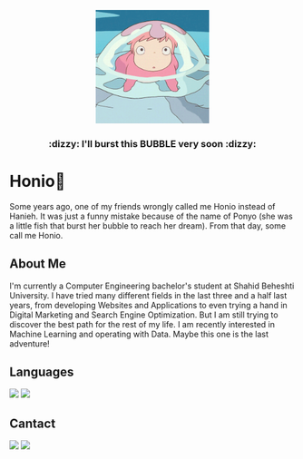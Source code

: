 <!--
**haniehm26/haniehm26** is a ✨ _special_ ✨ repository because its `README.md` (this file) appears on your GitHub profile.

Here are some ideas to get you started:

- 🔭 I’m currently working on ...
- 🌱 I’m currently learning ...
- 👯 I’m looking to collaborate on ...
- 🤔 I’m looking for help with ...
- 💬 Ask me about ...
- 📫 How to reach me: ...
- 😄 Pronouns: ...
- ⚡ Fun fact: ...
-->

<p align="center">
  <img src="https://github.com/haniehm26/haniehm26/blob/main/Ponyo.gif" width="200" height="200"></img>
<h3 align="center">:dizzy: I'll burst this BUBBLE very soon :dizzy:</h3>
</p>

# Honio:ocean:
Some years ago, one of my friends wrongly called me Honio instead of Hanieh. It was just a funny mistake because of the name of Ponyo (she was a little fish that burst her bubble to reach her dream). From that day, some call me Honio.
## About Me
I'm currently a Computer Engineering bachelor's student at Shahid Beheshti University. I have tried many different fields in the last three and a half last years, from developing Websites and Applications to even trying a hand in Digital Marketing and Search Engine Optimization. But I am still trying to discover the best path for the rest of my life. I am recently interested in Machine Learning and operating with Data. Maybe this one is the last adventure!

## Languages
[![](https://shields.io/badge/-java-yellowgreen?style=for-the-badge&logo=java)](https://www.java.com)
[![](https://shields.io/badge/-python-yellowgreen?style=for-the-badge&logo=python)](https://www.python.org)

## Cantact
[![](https://img.shields.io/badge/-gmail-inactive?style=for-the-badge&logo=gmail)](mailto:haniehmahdavi26@gmail.com)
[![](https://img.shields.io/badge/-linkedin-inactive?style=for-the-badge&logo=linkedin)](https://www.linkedin.com/in/hanieh-mahdavi/)
